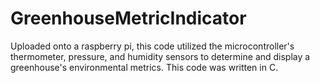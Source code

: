 # GreenhouseMetricIndicator
Uploaded onto a raspberry pi, this code utilized the microcontroller's thermometer, pressure, and humidity sensors to determine and display a greenhouse's environmental metrics. This code was written in C.
